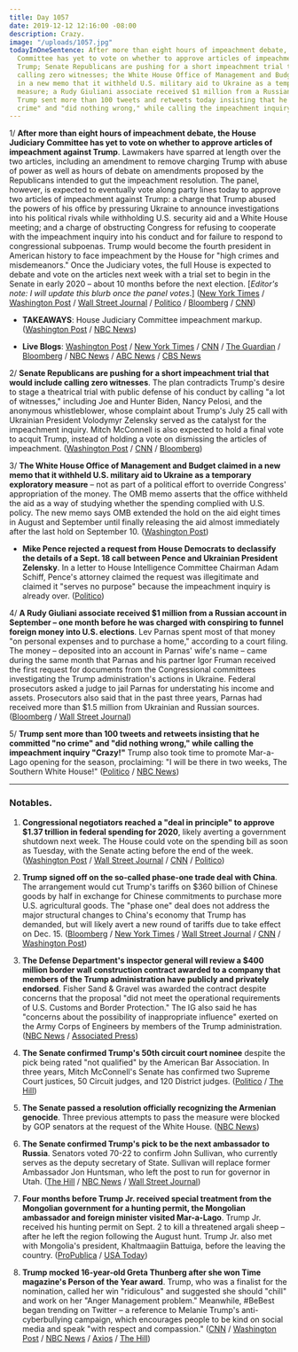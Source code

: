 ```yaml
---
title: Day 1057
date: 2019-12-12 12:16:00 -08:00
description: Crazy.
image: "/uploads/1057.jpg"
todayInOneSentence: After more than eight hours of impeachment debate, the House Judiciary
  Committee has yet to vote on whether to approve articles of impeachment against
  Trump; Senate Republicans are pushing for a short impeachment trial that would include
  calling zero witnesses; the White House Office of Management and Budget claimed
  in a new memo that it withheld U.S. military aid to Ukraine as a temporary exploratory
  measure; a Rudy Giuliani associate received $1 million from a Russian account; and
  Trump sent more than 100 tweets and retweets today insisting that he committed "no
  crime" and "did nothing wrong," while calling the impeachment inquiry "Crazy!"
---
```


1/ **After more than eight hours of impeachment debate, the House Judiciary Committee has yet to vote on whether to approve articles of impeachment against Trump**. Lawmakers have sparred at length over the two articles, including an amendment to remove charging Trump with abuse of power as well as hours of debate on amendments proposed by the Republicans intended to gut the impeachment resolution. The panel, however, is expected to eventually vote along party lines today to approve two articles of impeachment against Trump: a charge that Trump abused the powers of his office by pressuring Ukraine to announce investigations into his political rivals while withholding U.S. security aid and a White House meeting; and a charge of obstructing Congress for refusing to cooperate with the impeachment inquiry into his conduct and for failure to respond to congressional subpoenas. Trump would become the fourth president in American history to face impeachment by the House for "high crimes and misdemeanors." Once the Judiciary votes, the full House is expected to debate and vote on the articles next week with a trial set to begin in the Senate in early 2020 – about 10 months before the next election. \[*Editor's note: I will update this blurb once the panel votes*.\] ([New York Times](https://www.nytimes.com/2019/12/12/us/politics/trump-impeachment-judiciary.html) / [Washington Post](https://www.washingtonpost.com/politics/trump-impeachment-live-updates/2019/12/12/f24545e6-1cca-11ea-8d58-5ac3600967a1_story.html) / [Wall Street Journal](https://www.wsj.com/articles/judiciary-committee-debates-impeachment-ahead-of-vote-11576167160) / [Politico](https://www.politico.com/news/2019/12/12/trump-articles-of-impeachment-083429) / [Bloomberg](https://www.bloomberg.com/news/articles/2019-12-12/judiciary-panel-heads-toward-vote-on-trump-s-impeachment) / [CNN](https://www.cnn.com/2019/12/12/politics/judiciary-committee-impeachment-amendment-vote-thursday/index.html))

* **TAKEAWAYS**: House Judiciary Committee impeachment markup. ([Washington Post](https://www.washingtonpost.com/politics/2019/12/12/takeaways-impeachment-articles-markup/) / [NBC News](https://www.nbcnews.com/politics/trump-impeachment-inquiry/live-blog/impeachment-live-updates-judiciary-debates-articles-impeachment-n1100121/ncrd1100861#liveBlogHeader))

* **Live Blogs**: [Washington Post](https://www.washingtonpost.com/politics/trump-impeachment-live-updates/2019/12/12/f24545e6-1cca-11ea-8d58-5ac3600967a1_story.html) / [New York Times](https://www.nytimes.com/2019/12/12/us/politics/trump-impeachment.html) / [CNN](https://www.cnn.com/politics/live-news/impeachment-inquiry-12-12-2019/index.html) / [The Guardian](https://www.theguardian.com/us-news/live/2019/dec/12/donald-trump-news-today-impeachment-house-articles-vote-live-updates) / [Bloomberg](https://www.bloomberg.com/news/articles/2019-12-12/committee-to-debate-amendments-to-articles-impeachment-update) / [NBC News](https://www.nbcnews.com/politics/trump-impeachment-inquiry/live-blog/impeachment-live-updates-judiciary-debates-articles-impeachment-n1100121) / [ABC News](https://abcnews.go.com/Politics/house-judiciary-debates-wording-trump-impeachment-charges/story?id=67683400) / [CBS News](https://www.cbsnews.com/live-news/articles-of-impeachment-trump-house-judiciary-committee-hearing-markup-vote-live/)

2/ **Senate Republicans are pushing for a short impeachment trial that would include calling zero witnesses**. The plan contradicts Trump's desire to stage a theatrical trial with public defense of his conduct by calling "a lot of witnesses," including Joe and Hunter Biden, Nancy Pelosi, and the anonymous whistleblower, whose complaint about Trump's July 25 call with Ukrainian President Volodymyr Zelensky served as the catalyst for the impeachment inquiry. Mitch McConnell is also expected to hold a final vote to acquit Trump, instead of holding a vote on dismissing the articles of impeachment. ([Washington Post](https://www.washingtonpost.com/politics/senate-republicans-look-to-hold-short-impeachment-trial-despite-trumps-desire-for-a-raucous-show/2019/12/11/b55f7da8-1c58-11ea-9ddd-3e0321c180e7_story.html) / [CNN](https://www.cnn.com/2019/12/11/politics/mcconnell-impeachment-trial-acquittal/) / [Bloomberg](https://www.bloomberg.com/news/articles/2019-12-11/gop-senators-leaning-toward-short-impeachment-trial-for-trump))

3/ **The White House Office of Management and Budget claimed in a new memo that it withheld U.S. military aid to Ukraine as a temporary exploratory measure** – not as part of a political effort to override Congress' appropriation of the money. The OMB memo asserts that the office withheld the aid as a way of studying whether the spending complied with U.S. policy. The new memo says OMB extended the hold on the aid eight times in August and September until finally releasing the aid almost immediately after the last hold on September 10. ([Washington Post](https://www.washingtonpost.com/business/economy/in-new-legal-memo-white-house-budget-office-defends-withholding-aid-to-ukraine/2019/12/11/0caa030e-1b95-11ea-826b-14ef38a0f45f_story.html))

* **Mike Pence rejected a request from House Democrats to declassify the details of a Sept. 18 call between Pence and Ukrainian President Zelensky**. In a letter to House Intelligence Committee Chairman Adam Schiff, Pence's attorney claimed the request was illegitimate and claimed it "serves no purpose" because the impeachment inquiry is already over. ([Politico](https://www.politico.com/news/2019/12/11/pence-impeachment-declassify-testimony-083349))

4/ **A Rudy Giuliani associate received $1 million from a Russian account in September – one month before he was charged with conspiring to funnel foreign money into U.S. elections**. Lev Parnas spent most of that money "on personal expenses and to purchase a home," according to a court filing. The money – deposited into an account in Parnas' wife's name – came during the same month that Parnas and his partner Igor Fruman received the first request for documents from the Congressional committees investigating the Trump administration's actions in Ukraine. Federal prosecutors asked a judge to jail Parnas for understating his income and assets. Prosecutors also said that in the past three years, Parnas had received more than $1.5 million from Ukrainian and Russian sources. ([Bloomberg](https://www.bloomberg.com/news/articles/2019-12-11/giuliani-associate-parnas-got-1-million-from-russia-u-s-says) / [Wall Street Journal](https://www.wsj.com/articles/prosecutors-say-giuliani-associate-parnas-hid-income-should-be-detained-11576121113))

5/ **Trump sent more than 100 tweets and retweets insisting that he committed "no crime" and "did nothing wrong," while calling the impeachment inquiry "Crazy!"** Trump also took time to promote Mar-a-Lago opening for the season, proclaiming: "I will be there in two weeks, The Southern White House!" ([Politico](https://www.politico.com/news/2019/12/12/donald-trump-impeachment-083517) / [NBC News](https://www.nbcnews.com/politics/trump-impeachment-inquiry/trump-hours-vote-impeachment-vote-says-no-crime-crazy-n1100546))

---

### Notables.

1. **Congressional negotiators reached a "deal in principle" to approve $1.37 trillion in federal spending for 2020**, likely averting a government shutdown next week. The House could vote on the spending bill as soon as Tuesday, with the Senate acting before the end of the week. ([Washington Post](https://www.washingtonpost.com/powerpost/congressional-negotiators-reach-tentative-13-trillion-federal-spending-deal/2019/12/12/9629c8fa-1d23-11ea-87f7-f2e91143c60d_story.html) / [Wall Street Journal](https://www.wsj.com/articles/white-house-congress-near-spending-deal-as-deadline-approaches-11576161538) / [CNN](https://www.cnn.com/2019/12/12/politics/deal-in-principle-on-2020-spending-bills-reached/index.html) / [Politico](https://www.politico.com/news/2019/12/12/lawmakers-reach-a-bipartisan-deal-in-principle-to-fund-the-government-083826))

2. **Trump signed off on the so-called phase-one trade deal with China**. The arrangement would cut Trump's tariffs on $360 billion of Chinese goods by half in exchange for Chinese commitments to purchase more U.S. agricultural goods. The "phase one" deal does not address the major structural changes to China's economy that Trump has demanded, but will likely avert a new round of tariffs due to take effect on Dec. 15. ([Bloomberg](https://www.bloomberg.com/news/articles/2019-12-12/u-s-reaches-deal-in-principle-with-china-awaits-trump-sign-off) / [New York Times](https://www.nytimes.com/2019/12/12/business/economy/trump-china-trade-deal.html) / [Wall Street Journal](https://www.wsj.com/articles/trump-says-u-s-is-very-close-to-a-big-deal-with-china-on-trade-11576162614) / [CNN](https://www.cnn.com/2019/12/12/politics/us-china-phase-one-trade-deal/index.html) / [Washington Post](https://www.washingtonpost.com/business/2019/12/12/trump-says-trade-deal-with-china-is-very-close-just-days-ahead-tariff-deadline/))

3. **The Defense Department's inspector general will review a $400 million border wall construction contract awarded to a company that members of the Trump administration have publicly and privately endorsed**. Fisher Sand & Gravel was awarded the contract despite concerns that the proposal "did not meet the operational requirements of U.S. Customs and Border Protection." The IG also said he has "concerns about the possibility of inappropriate influence" exerted on the Army Corps of Engineers by members of the Trump administration. ([NBC News](https://www.nbcnews.com/politics/immigration/pentagon-watchdog-plans-review-award-400m-border-wall-contract-firm-n1099911) / [Associated Press](https://apnews.com/d2474701743e9cc9f7ffda888b5371e9))

4. **The Senate confirmed Trump's 50th circuit court nominee** despite the pick being rated "not qualified" by the American Bar Association. In three years, Mitch McConnell's Senate has confirmed two Supreme Court justices, 50 Circuit judges, and 120 District judges. ([Politico](https://www.politico.com/news/2019/12/12/trump-judges-mcconnell-circuit-082836) / [The Hill](https://thehill.com/blogs/floor-action/senate/474212-senate-confirms-trumps-50th-circuit-judge-despite-not-qualified))

5. **The Senate passed a resolution officially recognizing the Armenian genocide**. Three previous attempts to pass the measure were blocked by GOP senators at the request of the White House. ([NBC News](https://www.nbcnews.com/politics/congress/senate-passes-resolution-recognizing-armenian-genocide-n1100886))

6. **The Senate confirmed Trump's pick to be the next ambassador to Russia**. Senators voted 70-22 to confirm John Sullivan, who currently serves as the deputy secretary of State. Sullivan will replace former Ambassador Jon Huntsman, who left the post to run for governor in Utah. ([The Hill](https://thehill.com/homenews/senate/474318-senate-confirms-trumps-russia-ambassador) / [NBC News](https://www.nbcnews.com/politics/congress/senate-confirms-new-trump-ambassador-russia-n1100851) / [Wall Street Journal](https://www.wsj.com/articles/senate-confirms-new-u-s-envoy-to-russia-11576173685))

7. **Four months before Trump Jr. received special treatment from the Mongolian government for a hunting permit, the Mongolian ambassador and foreign minister visited Mar-a-Lago**. Trump Jr. received his hunting permit on Sept. 2 to kill a threatened argali sheep – after he left the region following the August hunt. Trump Jr. also met with Mongolia's president, Khaltmaagiin Battuiga, before the leaving the country. ([ProPublica](https://www.propublica.org/article/trump-inc-podcast-donald-trump-jr-went-to-mongolia-got-special-treatment-from-the-government-and-killed-an-endangered-sheep) / [USA Today](https://www.usatoday.com/story/news/politics/2019/12/12/donald-trump-jr-got-sheep-permit-after-mongolian-officials-florida/4407307002/))

8. **Trump mocked 16-year-old Greta Thunberg after she won Time magazine's Person of the Year award**. Trump, who was a finalist for the nomination, called her win "ridiculous" and suggested she should "chill" and work on her "Anger Management problem." Meanwhile, #BeBest began trending on Twitter – a reference to Melanie Trump's anti-cyberbullying campaign, which encourages people to be kind on social media and speak "with respect and compassion." ([CNN](https://www.cnn.com/2019/12/12/politics/trump-greta-thunberg-time-person-of-the-year/index.html) / [Washington Post](https://www.washingtonpost.com/politics/trump-mocks-16-year-old-greta-thunberg-a-day-after-she-is-named-times-person-of-the-year/2019/12/12/fc66f406-1cda-11ea-8d58-5ac3600967a1_story.html) / [NBC News](https://www.nbcnews.com/politics/donald-trump/trump-mocks-greta-thunberg-after-she-wins-time-person-year-n1100531) / [Axios](https://www.axios.com/greta-thunberg-times-2019-person-year-28ab3eac-f4ee-48cb-aa65-717999df5648.html) / [The Hill](https://thehill.com/homenews/administration/474302-melania-trumps-be-best-hashtag-trends-after-president-goes-after))
